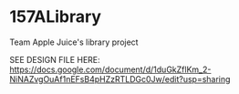 # 157ALibrary
Team Apple Juice's library project

SEE DESIGN FILE HERE: https://docs.google.com/document/d/1duGkZflKm_2-NiNAZvgOuAf1nEFsB4pHZzRTLDGc0Jw/edit?usp=sharing
